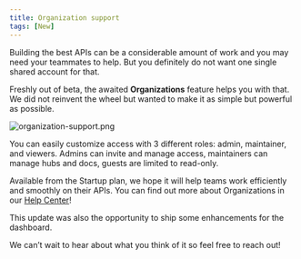 ```yaml
---
title: Organization support
tags: [New]
---
```


Building the best APIs can be a considerable amount of work and you may need your teammates to help. But you definitely do not want one single shared account for that.

Freshly out of beta, the awaited **Organizations** feature helps you with that. We did not reinvent the wheel but wanted to make it as simple but powerful as possible.

![organization-support.png](/files/changelog/organization-support.png)

You can easily customize access with 3 different roles: admin, maintainer, and viewers.
Admins can invite and manage access, maintainers can manage hubs and docs, guests are limited to read-only.

Available from the Startup plan, we hope it will help teams work efficiently and smoothly on their APIs. You can find out more about Organizations in our [Help Center](https://docs.bump.sh/help/organizations/)!

This update was also the opportunity to ship some enhancements for the dashboard.

We can’t wait to hear about what you think of it so feel free to reach out!